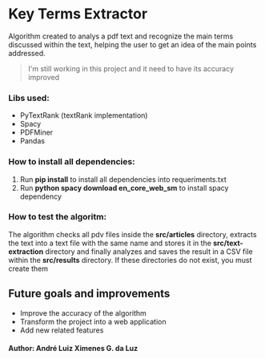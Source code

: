 # Key Terms Extractor


Algorithm created to  analys a pdf text and recognize the main terms discussed within the text, helping the user to get an idea of the main points addressed.
> I'm still working in this project and it need to have its accuracy
> improved

### Libs used:

 - PyTextRank (textRank implementation)
 - Spacy
 - PDFMiner
 - Pandas

### How to install all dependencies:

 1. Run **pip install** to install all dependencies into requeriments.txt
 2. Run **python spacy download en_core_web_sm** to install spacy dependency

 
### How to test the algoritm:

The algorithm checks all pdv files inside the **src/articles** directory, extracts the text into a text file with the same name and stores it in the **src/text-extraction** directory and finally analyzes and saves the result in a CSV file within the **src/results** directory.
If these directories do not exist, you must create them

## Future goals and improvements

 - Improve the accuracy of the algorithm
 - Transform the project into a web application
 - Add new related features

 

#### Author: André Luiz Ximenes G. da Luz
